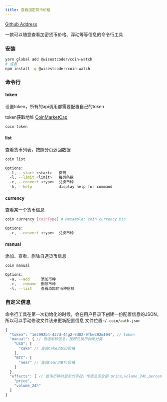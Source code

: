 ```yaml
---
title: 查看加密货币价格
---
```


[Github Address](https://github.com/WisestCoder/coin-watch)

一款可以随意查看加密货币价格、浮动等等信息的命令行工具

### 安装

```bash
yarn global add @wisestcoder/coin-watch
# 或者
npm install -g @wisestcoder/coin-watch
```

### 命令行

#### token

设置token，所有的api调用都需要配置自己的token

token获取地址 [CoinMarketCap](https://coinmarketcap.com/api/)

```bash
coin token
```

#### list

查看货币列表，按照分页返回数据

```bash
coin list

Options:
  -l, --start <start>   页码
  -l, --limit <limit>   每页条数
  -c, --convert <type>  兑换币种
  -h, --help            display help for command
```

#### currency

查看某一个货币信息

```bash
coin currency [coinType] # @example: coin currency btc

Options:
  -c, --convert <type>  兑换币种
```

#### manual

添加、查看、删除自选货币信息

```bash
coin manual

Options:
  -a, --add     添加币种
  -r, --remove  删除币种
  -l, --list    查看添加的币种信息
```

### 自定义信息

命令行工具在第一次初始化的时候，会在用户目录下创建一份配置信息的JSON，所以可以手动修改文件该来更新配置信息
文件位置`~/.coin/auth.json`

```javascript
{
  "token": "1e2992b4-437d-44g2-9d02-9fkw392mf94", // token
  "manual": { // 自选币种信息，按照兑换币种来分类
    "USD": [
      "cake" // 查询cake的USD价格
    ],
    "BTC": [
      "near" // 查询near的BTC价格
    ]
  },
  "effects": [ // 查询币种时显示的字段，传空显示全部 price,volume_24h,percent_change_1h,percent_change_24h,percent_change_7d,percent_change_30d,percent_change_60d,percent_change_90d
    "price",
    "volume_24h"
  ]
}
```
